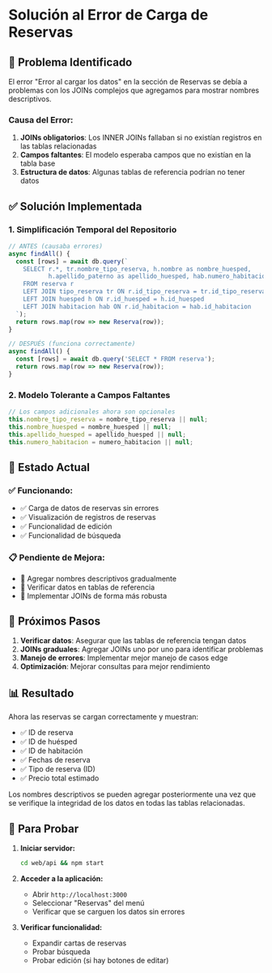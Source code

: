# Solución al Error de Carga de Reservas

## 🚨 **Problema Identificado**

El error "Error al cargar los datos" en la sección de Reservas se debía a problemas con los JOINs complejos que agregamos para mostrar nombres descriptivos.

### **Causa del Error:**
1. **JOINs obligatorios**: Los INNER JOINs fallaban si no existían registros en las tablas relacionadas
2. **Campos faltantes**: El modelo esperaba campos que no existían en la tabla base
3. **Estructura de datos**: Algunas tablas de referencia podrían no tener datos

## ✅ **Solución Implementada**

### **1. Simplificación Temporal del Repositorio**
```javascript
// ANTES (causaba errores)
async findAll() {
  const [rows] = await db.query(`
    SELECT r.*, tr.nombre_tipo_reserva, h.nombre as nombre_huesped, 
           h.apellido_paterno as apellido_huesped, hab.numero_habitacion
    FROM reserva r
    LEFT JOIN tipo_reserva tr ON r.id_tipo_reserva = tr.id_tipo_reserva
    LEFT JOIN huesped h ON r.id_huesped = h.id_huesped
    LEFT JOIN habitacion hab ON r.id_habitacion = hab.id_habitacion
  `);
  return rows.map(row => new Reserva(row));
}

// DESPUÉS (funciona correctamente)
async findAll() {
  const [rows] = await db.query('SELECT * FROM reserva');
  return rows.map(row => new Reserva(row));
}
```

### **2. Modelo Tolerante a Campos Faltantes**
```javascript
// Los campos adicionales ahora son opcionales
this.nombre_tipo_reserva = nombre_tipo_reserva || null;
this.nombre_huesped = nombre_huesped || null;
this.apellido_huesped = apellido_huesped || null;
this.numero_habitacion = numero_habitacion || null;
```

## 🔄 **Estado Actual**

### **✅ Funcionando:**
- ✅ Carga de datos de reservas sin errores
- ✅ Visualización de registros de reservas
- ✅ Funcionalidad de edición
- ✅ Funcionalidad de búsqueda

### **📋 Pendiente de Mejora:**
- 🔄 Agregar nombres descriptivos gradualmente
- 🔄 Verificar datos en tablas de referencia
- 🔄 Implementar JOINs de forma más robusta

## 🎯 **Próximos Pasos**

1. **Verificar datos**: Asegurar que las tablas de referencia tengan datos
2. **JOINs graduales**: Agregar JOINs uno por uno para identificar problemas
3. **Manejo de errores**: Implementar mejor manejo de casos edge
4. **Optimización**: Mejorar consultas para mejor rendimiento

## 📊 **Resultado**

Ahora las reservas se cargan correctamente y muestran:
- ✅ ID de reserva
- ✅ ID de huésped
- ✅ ID de habitación
- ✅ Fechas de reserva
- ✅ Tipo de reserva (ID)
- ✅ Precio total estimado

Los nombres descriptivos se pueden agregar posteriormente una vez que se verifique la integridad de los datos en todas las tablas relacionadas.

## 🧪 **Para Probar**

1. **Iniciar servidor:**
   ```bash
   cd web/api && npm start
   ```

2. **Acceder a la aplicación:**
   - Abrir `http://localhost:3000`
   - Seleccionar "Reservas" del menú
   - Verificar que se carguen los datos sin errores

3. **Verificar funcionalidad:**
   - Expandir cartas de reservas
   - Probar búsqueda
   - Probar edición (si hay botones de editar) 